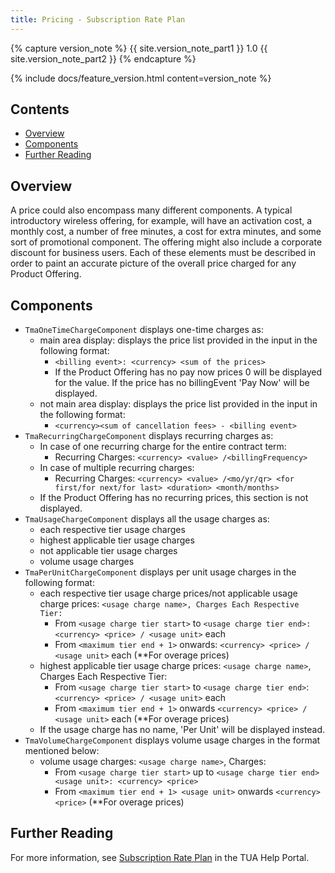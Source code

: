 ```yaml
---
title: Pricing - Subscription Rate Plan
---
```


{% capture version_note %}
{{ site.version_note_part1 }} 1.0 {{ site.version_note_part2 }}
{% endcapture %}

{% include docs/feature_version.html content=version_note %}

## Contents

- [Overview](#overview)
- [Components](#components)
- [Further Reading](#further-reading)

## Overview

A price could also encompass many different components. A typical introductory wireless offering, for example, will have an activation cost, a monthly cost, a number of free minutes, a cost for extra minutes, and some sort of promotional component. The offering might also include a corporate discount for business users. Each of these elements must be described in order to paint an accurate picture of the overall price charged for any Product Offering.


## Components

- `TmaOneTimeChargeComponent` displays one-time charges as:
    - main area display: displays the price list provided in the input in the following format:
      - `<billing event>: <currency> <sum of the prices>`
      - If the Product Offering has no pay now prices 0 will be displayed for the value. If the price has no billingEvent 'Pay Now' will be displayed.
    - not main area display: displays the price list provided in the input in the following format:
      - `<currency><sum of cancellation fees> - <billing event>` 
- `TmaRecurringChargeComponent` displays recurring charges as:
    - In case of one recurring charge for the entire contract term: 
      - Recurring Charges: `<currency> <value> /<billingFrequency>`
    - In case of multiple recurring charges:
      - Recurring Charges: `<currency> <value> /<mo/yr/qr> <for first/for next/for last> <duration> <month/months>`
    - If the Product Offering has no recurring prices, this section is not displayed.
- `TmaUsageChargeComponent` displays all the usage charges as:
    - each respective tier usage charges
    - highest applicable tier usage charges
    - not applicable tier usage charges
    - volume usage charges
- `TmaPerUnitChargeComponent` displays per unit usage charges in the following format:
    - each respective tier usage charge prices/not applicable usage charge prices: `<usage charge name>, Charges Each Respective Tier:`
      - From `<usage charge tier start>` to  `<usage charge tier end>: <currency> <price> / <usage unit>` each
      - From `<maximum tier end + 1>` onwards: `<currency> <price> / <usage unit>` each (**For overage prices)
    - highest applicable tier usage charge prices: `<usage charge name>`, Charges Each Respective Tier:
      - From `<usage charge tier start>` to `<usage charge tier end>`: `<currency> <price> / <usage unit>` each
      - From `<maximum tier end + 1>` onwards `<currency> <price> / <usage unit>` each (**For overage prices)
    - If the usage charge has no name, 'Per Unit' will be displayed instead.
- `TmaVolumeChargeComponent` displays volume usage charges in the format mentioned below:
    - volume usage charges: `<usage charge name>`, Charges:
      - From `<usage charge tier start>` up to `<usage charge tier end> <usage unit>: <currency> <price>`
      - From `<maximum tier end + 1> <usage unit>` onwards `<currency> <price>` (**For overage prices)

## Further Reading

For more information, see [Subscription Rate Plan](https://help.sap.com/viewer/c762d9007c5c4f38bafbe4788446983e/2007/en-US/8e591e48aa604b2f8c4a0d9804c6d6f5.html) in the TUA Help Portal.